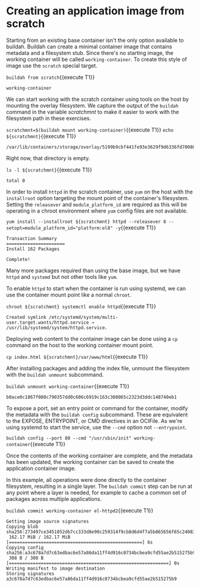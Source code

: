 # Creating an application image from scratch

Starting from an existing base container isn't the only option available to buildah.  Buildah can create a minimal container image that contains metadata and a filesystem stub.  Since there's no starting image, the working container will be called `working-container`.  To create this style of image use the `scratch` special target.

`buildah from scratch`{{execute T1}}

```
working-container
```

We can start working with the scratch container using tools on the host by mounting the overlay filesystem.  We capture the output of the `buildah` command in the variable *scratchmnt* to make it easier to work with the filesystem path in these exercises.

`scratchmnt=$(buildah mount working-container)`{{execute T1}}
`echo ${scratchmnt}`{{execute T1}}

```
/var/lib/containers/storage/overlay/5199b9cbf441fe93e3629f9d6336fd7008858b9b6e23629a724ccc2f567f3feb/merged
```

Right now, that directory is empty.

`ls -l ${scratchmnt}`{{execute T1}}

```
total 0
```

In order to install `httpd` in the scratch container, use `yum` on the host with the `installroot` option targeting the mount point of the container's filesystem.  Setting the `releasever` and `module_platform_id` are required as this will be operating in a chroot environment where `yum` config files are not available.

`yum install --installroot ${scratchmnt} httpd --releasever 8 --setopt=module_platform_id="platform:el8" -y`{{execute T1}}

```
Transaction Summary
======================
Install 162 Packages

Complete!

```

Many more packages required than using the base image, but we have `httpd` and `systemd` but not other tools like `yum`.  

To enable `httpd` to start when the container is run using systemd, we can use the container mount point like a normal `chroot`.

`chroot ${scratchmnt} systemctl enable httpd`{{execute T1}}

```
Created symlink /etc/systemd/system/multi-user.target.wants/httpd.service → /usr/lib/systemd/system/httpd.service.
```
Deploying web content to the container image can be done using a `cp` command on the host to the working container mount point.

`cp index.html ${scratchmnt}/var/www/html`{{execute T1}}

After installing packages and adding the index file, unmount the filesystem with the `buildah unmount` subcommand.

`buildah unmount working-container`{{execute T1}}

```
b0ace0c1867f080c790357dd0c606c6919c163c308065c2323d3ddc148740eb1
```

To expose a port, set an entry point or command for the container, modify the metadata with the `buildah config` subcommand.  These are equivalent to the EXPOSE, ENTRYPOINT, or CMD directives in an OCIFile.  As we're using systemd to start the service, use the `--cmd` option not `--entrypoint`.

`buildah config --port 80 --cmd "/usr/sbin/init" working-container`{{execute T1}}

Once the contents of the working container are complete, and the metadata has been updated, the working container can be saved to create the application container image.  

In this example, all operations were done directly to the container filesystem, resulting in a single layer.  The `buildah commit` step can be run at any point where a layer is needed, for example to cache a common set of packages across multiple applications.

`buildah commit working-container el-httpd2`{{execute T1}}

```
Getting image source signatures
Copying blob sha256:273497ce3451052db7cc333d8e90c259314f9cb8d6d4f7a5b865656f65c24083
 162.17 MiB / 162.17 MiB [==================================================] 6s
Copying config sha256:a3c678a7d7c63edbac6e57a86da11ff4d916c0734bcbea9cfd55ae2b515275b9
 308 B / 308 B [============================================================] 0s
Writing manifest to image destination
Storing signatures
a3c678a7d7c63edbac6e57a86da11ff4d916c0734bcbea9cfd55ae2b515275b9
```
